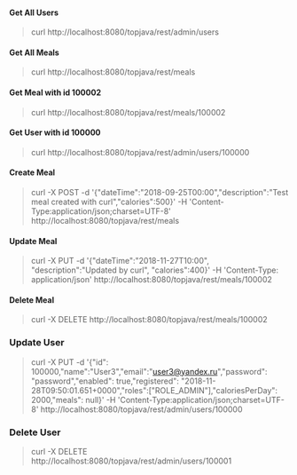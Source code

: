 
#### Get All Users
> curl http://localhost:8080/topjava/rest/admin/users
#### Get All Meals
> curl http://localhost:8080/topjava/rest/meals
#### Get Meal with id 100002
> curl http://localhost:8080/topjava/rest/meals/100002
#### Get User with id 100000
> curl http://localhost:8080/topjava/rest/admin/users/100000
#### Create Meal 
> curl -X  POST -d '{"dateTime":"2018-09-25T00:00","description":"Test meal created with curl","calories":500}' -H 'Content-Type:application/json;charset=UTF-8' http://localhost:8080/topjava/rest/meals
#### Update Meal 
> curl -X  PUT  -d '{"dateTime":"2018-11-27T10:00", "description":"Updated by curl", "calories":400}' -H 'Content-Type: application/json' http://localhost:8080/topjava/rest/meals/100002
#### Delete Meal 
> curl -X DELETE http://localhost:8080/topjava/rest/meals/100002
### Update User
> curl -X  PUT -d '{"id": 100000,"name":"User3","email":"user3@yandex.ru","password": "password","enabled": true,"registered": "2018-11-28T09:50:01.651+0000","roles":["ROLE_ADMIN"],"caloriesPerDay": 2000,"meals": null}' -H 'Content-Type:application/json;charset=UTF-8' http://localhost:8080/topjava/rest/admin/users/100000
### Delete User
> curl -X DELETE http://localhost:8080/topjava/rest/admin/users/100001